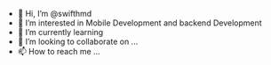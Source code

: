- 👋 Hi, I’m @swifthmd
- 👀 I’m interested in Mobile Development and backend Development
- 🌱 I’m currently learning 
- 💞️ I’m looking to collaborate on ...
- 📫 How to reach me ...

<!---
swifthmd/swifthmd is a ✨ special ✨ repository because its `README.md` (this file) appears on your GitHub profile.
You can click the Preview link to take a look at your changes.
--->
